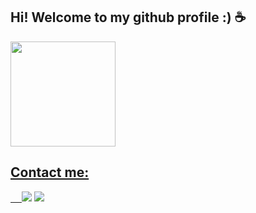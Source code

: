 ## Hi! Welcome to my github profile :) ☕
<div>
  <a href="https://github.com/sallaumen">
  <img height="168em" src="https://github-readme-stats.vercel.app/api?username=sallaumen&show_icons=true&theme=radical&include_all_commits=true&count_private=true"/>
</div>

## Contact me:
  
<div>
  &emsp;
  <a href="https://www.linkedin.com/in/lucas-c-tavano-1b0092169/" target="_blank"><img src="https://img.shields.io/badge/LinkedIn-0077B5?style=for-the-badge&logo=linkedin&logoColor=white" target="_blank"></a> 
  <a href="https://www.facebook.com/lc.tavano/" target="_blank"><img src="https://img.shields.io/badge/Facebook-1877F2?style=for-the-badge&logo=facebook&logoColor=white"></a>
</div>

